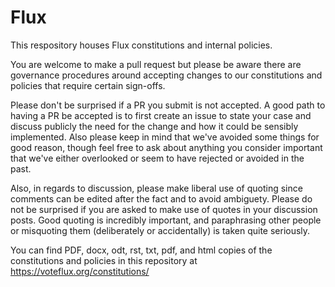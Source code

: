 # Flux

This respository houses Flux constitutions and internal policies.

You are welcome to make a pull request but please be aware there are governance procedures around accepting changes to our constitutions and policies that require certain sign-offs.

Please don't be surprised if a PR you submit is not accepted. A good path to having a PR be accepted is to first create an issue to state your case and discuss publicly the need for the change and how it could be sensibly implemented. Also please keep in mind that we've avoided some things for good reason, though feel free to ask about anything you consider important that we've either overlooked or seem to have rejected or avoided in the past.

Also, in regards to discussion, please make liberal use of quoting since comments can be edited after the fact and to avoid ambiguety. Please do not be surprised if you are asked to make use of quotes in your discussion posts. Good quoting is incredibly important, and paraphrasing other people or misquoting them (deliberately or accidentally) is taken quite seriously.

You can find PDF, docx, odt, rst, txt, pdf, and html copies of the constitutions and policies in this repository at https://voteflux.org/constitutions/


